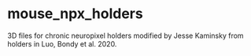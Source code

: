 # mouse_npx_holders
3D files for chronic neuropixel holders modified by Jesse Kaminsky from holders in Luo, Bondy et al. 2020.
